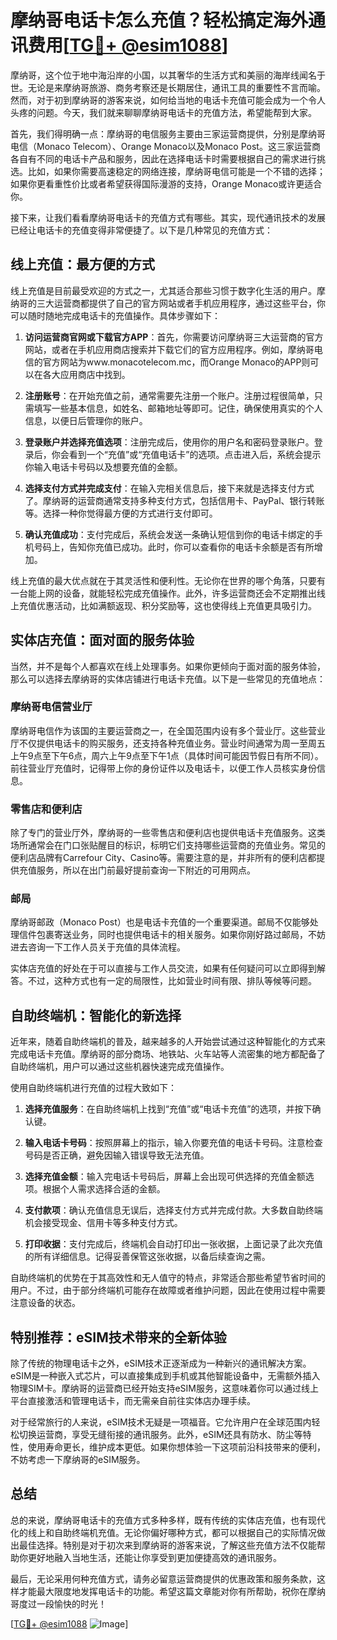 # 摩纳哥电话卡怎么充值？轻松搞定海外通讯费用[[TG💪+ @esim1088](https://t.me/s/esim1088)]

摩纳哥，这个位于地中海沿岸的小国，以其奢华的生活方式和美丽的海岸线闻名于世。无论是来摩纳哥旅游、商务考察还是长期居住，通讯工具的重要性不言而喻。然而，对于初到摩纳哥的游客来说，如何给当地的电话卡充值可能会成为一个令人头疼的问题。今天，我们就来聊聊摩纳哥电话卡的充值方法，希望能帮到大家。

首先，我们得明确一点：摩纳哥的电信服务主要由三家运营商提供，分别是摩纳哥电信（Monaco Telecom）、Orange Monaco以及Monaco Post。这三家运营商各自有不同的电话卡产品和服务，因此在选择电话卡时需要根据自己的需求进行挑选。比如，如果你需要高速稳定的网络连接，摩纳哥电信可能是一个不错的选择；如果你更看重性价比或者希望获得国际漫游的支持，Orange Monaco或许更适合你。

接下来，让我们看看摩纳哥电话卡的充值方式有哪些。其实，现代通讯技术的发展已经让电话卡的充值变得非常便捷了。以下是几种常见的充值方式：

## 线上充值：最方便的方式

线上充值是目前最受欢迎的方式之一，尤其适合那些习惯于数字化生活的用户。摩纳哥的三大运营商都提供了自己的官方网站或者手机应用程序，通过这些平台，你可以随时随地完成电话卡的充值操作。具体步骤如下：

1. **访问运营商官网或下载官方APP**：首先，你需要访问摩纳哥三大运营商的官方网站，或者在手机应用商店搜索并下载它们的官方应用程序。例如，摩纳哥电信的官方网站为www.monacotelecom.mc，而Orange Monaco的APP则可以在各大应用商店中找到。

2. **注册账号**：在开始充值之前，通常需要先注册一个账户。注册过程很简单，只需填写一些基本信息，如姓名、邮箱地址等即可。记住，确保使用真实的个人信息，以便日后管理你的账户。

3. **登录账户并选择充值选项**：注册完成后，使用你的用户名和密码登录账户。登录后，你会看到一个“充值”或“充值电话卡”的选项。点击进入后，系统会提示你输入电话卡号码以及想要充值的金额。

4. **选择支付方式并完成支付**：在输入完相关信息后，接下来就是选择支付方式了。摩纳哥的运营商通常支持多种支付方式，包括信用卡、PayPal、银行转账等。选择一种你觉得最方便的方式进行支付即可。

5. **确认充值成功**：支付完成后，系统会发送一条确认短信到你的电话卡绑定的手机号码上，告知你充值已成功。此时，你可以查看你的电话卡余额是否有所增加。

线上充值的最大优点就在于其灵活性和便利性。无论你在世界的哪个角落，只要有一台能上网的设备，就能轻松完成充值操作。此外，许多运营商还会不定期推出线上充值优惠活动，比如满额返现、积分奖励等，这也使得线上充值更具吸引力。

## 实体店充值：面对面的服务体验

当然，并不是每个人都喜欢在线上处理事务。如果你更倾向于面对面的服务体验，那么可以选择去摩纳哥的实体店铺进行电话卡充值。以下是一些常见的充值地点：

### 摩纳哥电信营业厅

摩纳哥电信作为该国的主要运营商之一，在全国范围内设有多个营业厅。这些营业厅不仅提供电话卡的购买服务，还支持各种充值业务。营业时间通常为周一至周五上午9点至下午6点，周六上午9点至下午1点（具体时间可能因节假日有所不同）。前往营业厅充值时，记得带上你的身份证件以及电话卡，以便工作人员核实身份信息。

### 零售店和便利店

除了专门的营业厅外，摩纳哥的一些零售店和便利店也提供电话卡充值服务。这类场所通常会在门口张贴醒目的标识，标明它们支持哪些运营商的充值业务。常见的便利店品牌有Carrefour City、Casino等。需要注意的是，并非所有的便利店都提供充值服务，所以在出门前最好提前查询一下附近的可用网点。

### 邮局

摩纳哥邮政（Monaco Post）也是电话卡充值的一个重要渠道。邮局不仅能够处理信件包裹寄送业务，同时也提供电话卡的相关服务。如果你刚好路过邮局，不妨进去咨询一下工作人员关于充值的具体流程。

实体店充值的好处在于可以直接与工作人员交流，如果有任何疑问可以立即得到解答。不过，这种方式也有一定的局限性，比如营业时间有限、排队等候等问题。

## 自助终端机：智能化的新选择

近年来，随着自助终端机的普及，越来越多的人开始尝试通过这种智能化的方式来完成电话卡充值。摩纳哥的部分商场、地铁站、火车站等人流密集的地方都配备了自助终端机，用户可以通过这些机器快速完成充值操作。

使用自助终端机进行充值的过程大致如下：

1. **选择充值服务**：在自助终端机上找到“充值”或“电话卡充值”的选项，并按下确认键。

2. **输入电话卡号码**：按照屏幕上的指示，输入你要充值的电话卡号码。注意检查号码是否正确，避免因输入错误导致无法充值。

3. **选择充值金额**：输入完电话卡号码后，屏幕上会出现可供选择的充值金额选项。根据个人需求选择合适的金额。

4. **支付款项**：确认充值信息无误后，选择支付方式并完成付款。大多数自助终端机会接受现金、信用卡等多种支付方式。

5. **打印收据**：支付完成后，终端机会自动打印出一张收据，上面记录了此次充值的所有详细信息。记得妥善保管这张收据，以备后续查询之需。

自助终端机的优势在于其高效性和无人值守的特点，非常适合那些希望节省时间的用户。不过，由于部分终端机可能存在故障或者维护问题，因此在使用过程中需要注意设备的状态。

## 特别推荐：eSIM技术带来的全新体验

除了传统的物理电话卡之外，eSIM技术正逐渐成为一种新兴的通讯解决方案。eSIM是一种嵌入式芯片，可以直接集成到手机或其他智能设备中，无需额外插入物理SIM卡。摩纳哥的运营商已经开始支持eSIM服务，这意味着你可以通过线上平台直接激活和管理电话卡，而无需亲自前往实体店办理手续。

对于经常旅行的人来说，eSIM技术无疑是一项福音。它允许用户在全球范围内轻松切换运营商，享受无缝衔接的通讯服务。此外，eSIM还具有防水、防尘等特性，使用寿命更长，维护成本更低。如果你想体验一下这项前沿科技带来的便利，不妨考虑一下摩纳哥的eSIM服务。

## 总结

总的来说，摩纳哥电话卡的充值方式多种多样，既有传统的实体店充值，也有现代化的线上和自助终端机充值。无论你偏好哪种方式，都可以根据自己的实际情况做出最佳选择。特别是对于初次来到摩纳哥的游客来说，了解这些充值方法不仅能帮助你更好地融入当地生活，还能让你享受到更加便捷高效的通讯服务。

最后，无论采用何种充值方式，请务必留意运营商提供的优惠政策和服务条款，这样才能最大限度地发挥电话卡的功能。希望这篇文章能对你有所帮助，祝你在摩纳哥度过一段愉快的时光！

[[TG💪+ @esim1088](https://t.me/s/esim1088) ![Image](https://i.postimg.cc/4NQfJmqS/Snipaste-2025-05-13-00-14-12.png)]